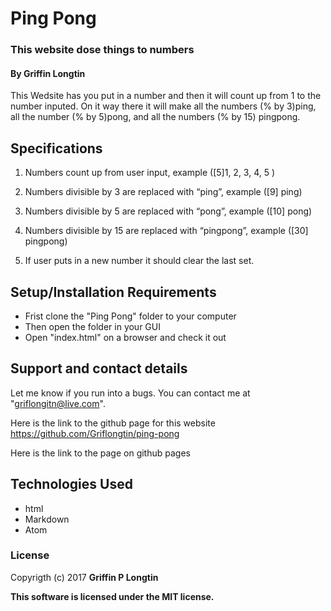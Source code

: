# Ping Pong

### This website dose things to numbers

#### By Griffin Longtin

This Wedsite has you put in a number and then it will count up from 1 to the number inputed. On it way there it will make all the numbers (% by 3)ping, all the number (% by 5)pong, and all the numbers (% by 15) pingpong.

## Specifications
1. Numbers count up from user input, example ([5]1, 2, 3, 4, 5 )

2. Numbers divisible by 3 are replaced with “ping”, example  ([9] ping)

3.  Numbers divisible by 5 are replaced with “pong”, example ([10] pong)

4.  Numbers divisible by 15 are replaced with “pingpong”, example ([30] pingpong)

5. If user puts in a new number it should clear the last set.

## Setup/Installation Requirements
* Frist clone the "Ping Pong" folder to your computer
* Then open the folder in your GUI
* Open "index.html" on a browser and check it out

## Support and contact details

Let me know if you run into a bugs. You can contact me at "griflongitn@live.com".

Here is the link to the github page for this website https://github.com/Griflongtin/ping-pong

Here is the link to the page on github pages

## Technologies Used

* html
* Markdown
* Atom

### License

Copyrigth (c) 2017 **Griffin P Longtin**

**This software is licensed under the MIT license.**
